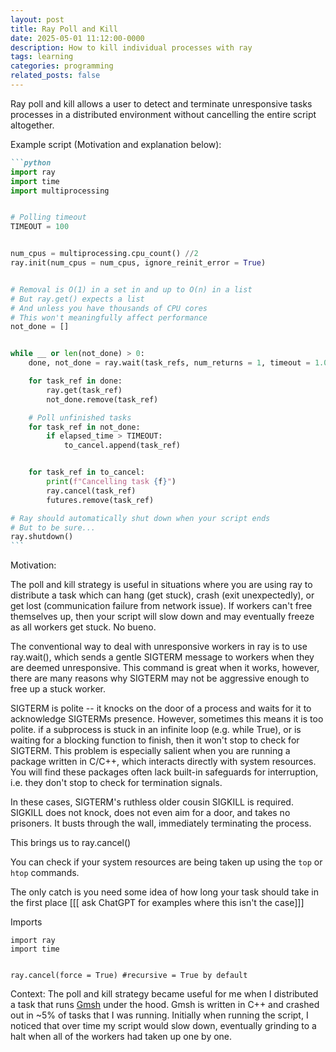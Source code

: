 ```yaml
---
layout: post
title: Ray Poll and Kill
date: 2025-05-01 11:12:00-0000
description: How to kill individual processes with ray
tags: learning
categories: programming
related_posts: false
---
```


Ray poll and kill allows a user to detect and terminate unresponsive tasks processes in a distributed environment without cancelling the entire script altogether.


Example script (Motivation and explanation below): 
````markdown
```python
import ray
import time 
import multiprocessing


# Polling timeout 
TIMEOUT = 100 


num_cpus = multiprocessing.cpu_count() //2 
ray.init(num_cpus = num_cpus, ignore_reinit_error = True)


# Removal is O(1) in a set in and up to O(n) in a list
# But ray.get() expects a list
# And unless you have thousands of CPU cores
# This won't meaningfully affect performance 
not_done = []


while __ or len(not_done) > 0: 
    done, not_done = ray.wait(task_refs, num_returns = 1, timeout = 1.0)

    for task_ref in done:
        ray.get(task_ref)
        not_done.remove(task_ref)

    # Poll unfinished tasks
    for task_ref in not_done:
        if elapsed_time > TIMEOUT: 
            to_cancel.append(task_ref)


    for task_ref in to_cancel:
        print(f"Cancelling task {f}") 
        ray.cancel(task_ref)
        futures.remove(task_ref)

# Ray should automatically shut down when your script ends
# But to be sure... 
ray.shutdown()
```
````

Motivation: 

The poll and kill strategy is useful in situations where you are using ray to distribute a task which can hang (get stuck), crash (exit unexpectedly), or get lost (communication failure from network issue). If workers can't free themselves up, then your script will slow down and may eventually freeze as all workers get stuck. No bueno. 

The conventional way to deal with unresponsive workers in ray is to use ray.wait(), which sends a gentle SIGTERM message to workers when they are deemed unresponsive. This command is great when it works, however, there are many reasons why SIGTERM may not be aggressive enough to free up a stuck worker. 

SIGTERM is polite -- it knocks on the door of a process and waits for it to acknowledge SIGTERMs presence. However, sometimes this means it is too polite. if a subprocess is stuck in an infinite loop (e.g. while True), or is waiting for a blocking function to finish, then it won't stop to check for SIGTERM. This problem is especially salient when you are running a package written in C/C++, which interacts directly with system resources. You will find these packages often lack built-in safeguards for interruption, i.e. they don't stop to check for termination signals. 

In these cases, SIGTERM's ruthless older cousin SIGKILL is required. SIGKILL does not knock, does not even aim for a door, and takes no prisoners. It busts through the wall, immediately terminating the process. 

This brings us to ray.cancel()



You can check if your system resources are being taken up using the ```top``` or ```htop``` commands. 



The only catch is you need some idea of how long your task should take in the first place
[[[ ask ChatGPT for examples where this isn't the case]]]


Imports
```
import ray 
import time
```

```

ray.cancel(force = True) #recursive = True by default
```

Context: 
The poll and kill strategy became useful for me when I distributed a task that runs [Gmsh](https://gmsh.info) under the hood. Gmsh is written in C++ and crashed out in ~5% of tasks that I was running. Initially when running the script, I noticed that over time my script would slow down, eventually grinding to a halt when all of the workers had taken up one by one.






